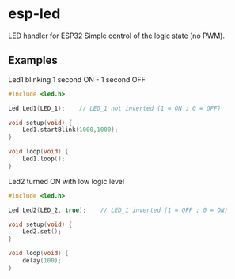 # esp-led
LED handler for ESP32
Simple control of the logic state (no PWM).

## Examples

Led1 blinking 1 second ON - 1 second OFF
```c++
#include <led.h>

Led Led1(LED_1);    // LED_1 not inverted (1 = ON ; 0 = OFF)

void setup(void) {
    Led1.startBlink(1000,1000);
}

void loop(void) {
    Led1.loop();
}
```

Led2 turned ON with low logic level
```c++
#include <led.h>

Led Led2(LED_2, true);    // LED_1 inverted (1 = OFF ; 0 = ON)

void setup(void) {
    Led2.set();
}

void loop(void) {
    delay(100);
}
```